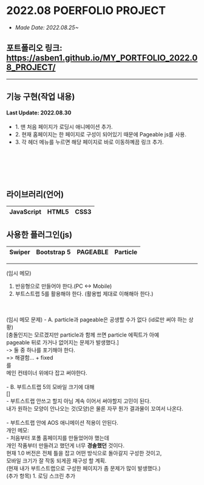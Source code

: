 # 2022.08 POERFOLIO PROJECT
- <i>Made Date: 2022.08.25~</i>

## 포트폴리오 링크: https://asben1.github.io/MY_PORTFOLIO_2022.08_PROJECT/


-----------------
## 기능 구현(작업 내용)
#### Last Update: 2022.08.30
<ul>
  <li>
    1. 맨 처음 페이지가 로딩시 애니메이션 추가.
    </li>
  <li>
    2. 현재 홈페이지는 한 페이지로 구성이 되어있기 때문에 Pageable js를 사용.
    </li>
  <li>
    3. 각 헤더 메뉴를 누르면 해당 페이지로 바로 이동하꼐끔 링크 추가.
    </li>

</ul>
<br>
<br>
<br>
<br>

## 라이브러리(언어)
|JavaScript|HTML5|CSS3|
|---|---|---|

## 사용한 플러그인(js)
|Swiper|Bootstrap 5|PAGEABLE|Particle|
|---|---|---|---|

------------------------------------------------------------

(임시 메모)
1. 반응형으로 만들어야 한다.(PC <-> Mobile)
2. 부트스트랩 5를 활용해야 한다. (활용법 제대로 이해해아 한다.)
<br>
<br>
(임시 메모 문제)
- A. particle과 pageable은 공생할 수가 없다 (id로만 써야 하는 상황)<br>
  [충돌인지는 모르겠지만 particle과 함께 쓰면 particle 에픽트가 아예<br> pageable 뒤로 가거나 없어지는 문제가 발생했다.]<br>
  -> 둘 중 하나를 포기해야 한다.<br>
    => 해결함... + fixed<br>
 <!-- <div id="particles-js"></div> -->를<br>
 메인 컨테이너 위에다 잡고 써야한다.<br>
<br>
- B. 부트스트랩 5의 모바일 크기에 대해<br>
  []
<br>
  - 부트스트랩 안쓰고 할지 아님 계속 이어서 써야할지 고민이 된다.<br>
  내가 원하는 모양이 안나오는 것(모양)은 물론 자꾸 뭔가 결과물이 꼬여서 나온다.<br>
<br>
  - 부트스트랩 안에 AOS 애니메이션 적용이 안된다.
<br>
개인 메모:<br>
- 처음부터 포폴 홈페이지를 만들었어야 했는데<br>
개인 작품부터 만들려고 했던게 너무 <b>경솔했던</b> 것이다.<br>
현재 1.0 버전은 전체 틀을 잡고 어떤 방식으로 돌아갈지 구성한 것이고,<br>
모바일 크기가 잘 작동 되게끔 재구성 할 계획.<br>
(현재 내가 부트스트랩으로 구성한 페이지가 좀 문제가 많이 발생했다.)

<br>
  (추가 항목)
  1. 로딩 스크린 추가
